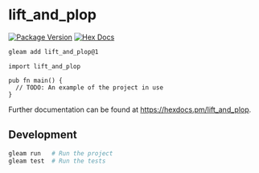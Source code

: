 # lift_and_plop

[![Package Version](https://img.shields.io/hexpm/v/lift_and_plop)](https://hex.pm/packages/lift_and_plop)
[![Hex Docs](https://img.shields.io/badge/hex-docs-ffaff3)](https://hexdocs.pm/lift_and_plop/)

```sh
gleam add lift_and_plop@1
```
```gleam
import lift_and_plop

pub fn main() {
  // TODO: An example of the project in use
}
```

Further documentation can be found at <https://hexdocs.pm/lift_and_plop>.

## Development

```sh
gleam run   # Run the project
gleam test  # Run the tests
```
